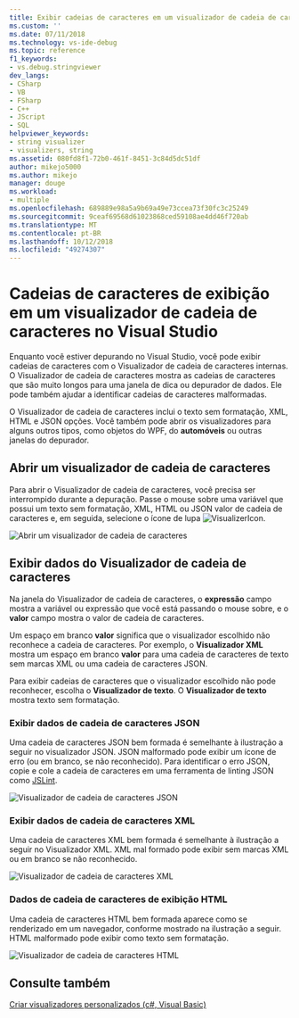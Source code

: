 ```yaml
---
title: Exibir cadeias de caracteres em um visualizador de cadeia de caracteres | Microsoft Docs
ms.custom: ''
ms.date: 07/11/2018
ms.technology: vs-ide-debug
ms.topic: reference
f1_keywords:
- vs.debug.stringviewer
dev_langs:
- CSharp
- VB
- FSharp
- C++
- JScript
- SQL
helpviewer_keywords:
- string visualizer
- visualizers, string
ms.assetid: 080fd8f1-72b0-461f-8451-3c84d5dc51df
author: mikejo5000
ms.author: mikejo
manager: douge
ms.workload:
- multiple
ms.openlocfilehash: 689889e98a5a9b69a49e73ccea73f30fc3c25249
ms.sourcegitcommit: 9ceaf69568d61023868ced59108ae4dd46f720ab
ms.translationtype: MT
ms.contentlocale: pt-BR
ms.lasthandoff: 10/12/2018
ms.locfileid: "49274307"
---
```

# <a name="view-strings-in-a-string-visualizer-in-visual-studio"></a>Cadeias de caracteres de exibição em um visualizador de cadeia de caracteres no Visual Studio

Enquanto você estiver depurando no Visual Studio, você pode exibir cadeias de caracteres com o Visualizador de cadeia de caracteres internas. O Visualizador de cadeia de caracteres mostra as cadeias de caracteres que são muito longos para uma janela de dica ou depurador de dados. Ele pode também ajudar a identificar cadeias de caracteres malformadas.

O Visualizador de cadeia de caracteres inclui o texto sem formatação, XML, HTML e JSON opções. Você também pode abrir os visualizadores para alguns outros tipos, como objetos do WPF, do **automóveis** ou outras janelas do depurador.

## <a name="open-a-string-visualizer"></a>Abrir um visualizador de cadeia de caracteres

Para abrir o Visualizador de cadeia de caracteres, você precisa ser interrompido durante a depuração. Passe o mouse sobre uma variável que possui um texto sem formatação, XML, HTML ou JSON valor de cadeia de caracteres e, em seguida, selecione o ícone de lupa ![VisualizerIcon](../debugger/media/dbg-tips-visualizer-icon.png "ícone do visualizador").

![Abrir um visualizador de cadeia de caracteres](../debugger/media/dbg-tips-string-visualizers.png "visualizador aberto de cadeia de caracteres")

## <a name="view-string-visualizer-data"></a>Exibir dados do Visualizador de cadeia de caracteres

Na janela do Visualizador de cadeia de caracteres, o **expressão** campo mostra a variável ou expressão que você está passando o mouse sobre, e o **valor** campo mostra o valor de cadeia de caracteres. 

Um espaço em branco **valor** significa que o visualizador escolhido não reconhece a cadeia de caracteres. Por exemplo, o **Visualizador XML** mostra um espaço em branco **valor** para uma cadeia de caracteres de texto sem marcas XML ou uma cadeia de caracteres JSON. 

Para exibir cadeias de caracteres que o visualizador escolhido não pode reconhecer, escolha o **Visualizador de texto**. O **Visualizador de texto** mostra texto sem formatação.

### <a name="view-json-string-data"></a>Exibir dados de cadeia de caracteres JSON

Uma cadeia de caracteres JSON bem formada é semelhante à ilustração a seguir no visualizador JSON. JSON malformado pode exibir um ícone de erro (ou em branco, se não reconhecido). Para identificar o erro JSON, copie e cole a cadeia de caracteres em uma ferramenta de linting JSON como [JSLint](https://www.jslint.com/).

![Visualizador de cadeia de caracteres JSON](../debugger/media/dbg-tips-string-visualizer-json.png "Visualizador de cadeia de caracteres JSON")

### <a name="view-xml-string-data"></a>Exibir dados de cadeia de caracteres XML

Uma cadeia de caracteres XML bem formada é semelhante à ilustração a seguir no Visualizador XML. XML mal formado pode exibir sem marcas XML ou em branco se não reconhecido.

![Visualizador de cadeia de caracteres XML](../debugger/media/dbg-string-visualizers-xml.png "Visualizador de cadeia de caracteres XML")

### <a name="view-html-string-data"></a>Dados de cadeia de caracteres de exibição HTML

Uma cadeia de caracteres HTML bem formada aparece como se renderizado em um navegador, conforme mostrado na ilustração a seguir. HTML malformado pode exibir como texto sem formatação.

![Visualizador de cadeia de caracteres HTML](../debugger/media/dbg-string-visualizers-html.png "Visualizador de cadeia de caracteres de HTML")

## <a name="see-also"></a>Consulte também  
 [Criar visualizadores personalizados (c#, Visual Basic)](../debugger/create-custom-visualizers-of-data.md)